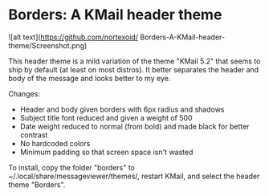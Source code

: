 # Borders: A KMail header theme

![alt text](https://github.com/nortexoid/ Borders-A-KMail-header-theme/Screenshot.png)

This header theme is a mild variation of the theme "KMail 5.2" that seems to ship by default (at least on most distros). It better separates the header and body of the message and looks better to my eye.

Changes:
- Header and body given borders with 6px radius and shadows
- Subject title font reduced and given a weight of 500
- Date weight reduced to normal (from bold) and made black for better contrast
- No hardcoded colors
- Minimum padding so that screen space isn't wasted

To install, copy the folder "borders" to ~/.local/share/messageviewer/themes/, restart KMail, and select the header theme "Borders".
